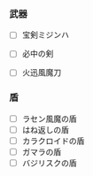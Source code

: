 ### 武器
- [ ] 宝剣ミジンハ
- [ ] 必中の剣
- [ ] 火迅風魔刀


### 盾
- [ ] ラセン風魔の盾
- [ ] はね返しの盾
- [ ] カラクロイドの盾
- [ ] ガマラの盾
- [ ] バジリスクの盾